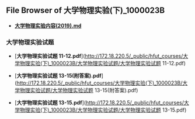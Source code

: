 ## File Browser of 大学物理实验(下)_1000023B

- [**大学物理实验内容(2019).md**](http://172.18.220.5/_public/hfut_courses/大学物理实验(下)_1000023B/大学物理实验内容(2019).md)

### 大学物理实验试题

- [**大学物理实验试题 11-12.pdf**](http://172.18.220.5/_public/hfut_courses/大学物理实验(下)_1000023B/大学物理实验试题/大学物理实验试题 11-12.pdf)

- [**大学物理实验试题 13-15(附答案).pdf**](http://172.18.220.5/_public/hfut_courses/大学物理实验(下)_1000023B/大学物理实验试题/大学物理实验试题 13-15(附答案).pdf)

- [**大学物理实验试题 13-15.pdf**](http://172.18.220.5/_public/hfut_courses/大学物理实验(下)_1000023B/大学物理实验试题/大学物理实验试题 13-15.pdf)
